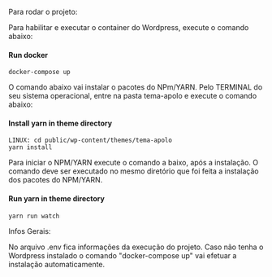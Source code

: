 Para rodar o projeto:

Para habilitar e executar o container do Wordpress, execute o comando abaixo:
#### Run docker
```
docker-compose up

```
O comando abaixo vai instalar o pacotes do NPm/YARN.
Pelo TERMINAL do seu sistema operacional, entre na pasta tema-apolo e execute o comando abaixo:
#### Install yarn in theme directory
```
LINUX: cd public/wp-content/themes/tema-apolo
yarn install

```
Para iniciar o NPM/YARN execute o comando a baixo, após a instalação.
O comando deve ser executado no mesmo diretório que foi feita a instalação dos pacotes do NPM/YARN.
#### Run yarn in theme directory
```
yarn run watch

```


Infos Gerais:

No arquivo .env fica informações da execução do projeto.
Caso não tenha o Wordpress instalado o comando "docker-compose up" vai efetuar a instalação automaticamente.



